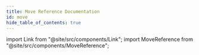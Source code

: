 ```yaml
---
title: Move Reference Documentation
id: move
hide_table_of_contents: true
---
```


import Link from "@site/src/components/Link";
import MoveReference from "@site/src/components/MoveReference";

<MoveReference />

